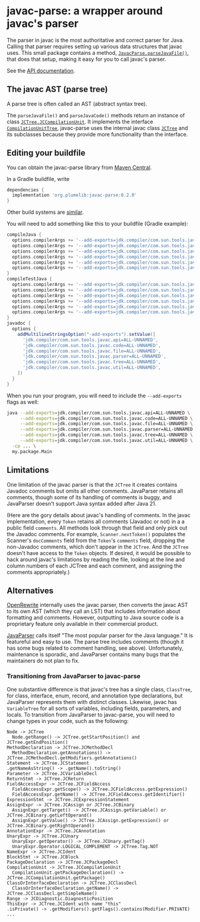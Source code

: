 # javac-parse:  a wrapper around javac's parser

The parser in javac is the most authoritative and correct parser for Java.
Calling that parser requires setting up various data structures that javac
uses.  This small package contains a method,
[`JavacParse.parseJavaFile()`](https://plumelib.org/javac-parse/api/org/plumelib/javacparse/JavacParse.html),
that does that setup, making it easy for you to call javac's parser.

See the [API documentation](https://plumelib.org/javac-parse/api/org/plumelib/javacparse/package-summary.html).

## The javac AST (parse tree)

A parse tree is often called an AST (abstract syntax tree).

The `parseJavaFile()` and `parseJavaCode()` methods return an instance of class
[`JCTree.JCCompilationUnit`](https://www.javadoc.io/static/org.kohsuke.sorcerer/sorcerer-javac/0.11/com/sun/tools/javac/tree/JCTree.JCCompilationUnit.html).
It implements the interface
[`CompilationUnitTree`](https://docs.oracle.com/javase/8/docs/jdk/api/javac/tree/com/sun/source/tree/CompilationUnitTree.html),
javac-parse uses the internal javac class
[`JCTree`](https://www.javadoc.io/static/org.kohsuke.sorcerer/sorcerer-javac/0.11/com/sun/tools/javac/tree/JCTree.html)
and its subclasses because they provide more functionality than the interface.

## Editing your buildfile

You can obtain the javac-parse library from [Maven
Central](https://search.maven.org/#search%7Cga%7C1%7Cg%3A%22org.plumelib%22%20a%3A%22javac-parse%22).

In a Gradle buildfile, write

```gradle
dependencies {
  implementation 'org.plumelib:javac-parse:0.2.0'
}
```

Other build systems are [similar](https://search.maven.org/artifact/org.plumelib/javac-parse/0.2.0/jar).

You will need to add something like this to your buildfile (Gradle example):

```gradle
compileJava {
  options.compilerArgs += '--add-exports=jdk.compiler/com.sun.tools.javac.api=ALL-UNNAMED'
  options.compilerArgs += '--add-exports=jdk.compiler/com.sun.tools.javac.code=ALL-UNNAMED'
  options.compilerArgs += '--add-exports=jdk.compiler/com.sun.tools.javac.file=ALL-UNNAMED'
  options.compilerArgs += '--add-exports=jdk.compiler/com.sun.tools.javac.parser=ALL-UNNAMED'
  options.compilerArgs += '--add-exports=jdk.compiler/com.sun.tools.javac.tree=ALL-UNNAMED'
  options.compilerArgs += '--add-exports=jdk.compiler/com.sun.tools.javac.util=ALL-UNNAMED'
}
compileTestJava {
  options.compilerArgs += '--add-exports=jdk.compiler/com.sun.tools.javac.api=ALL-UNNAMED'
  options.compilerArgs += '--add-exports=jdk.compiler/com.sun.tools.javac.code=ALL-UNNAMED'
  options.compilerArgs += '--add-exports=jdk.compiler/com.sun.tools.javac.file=ALL-UNNAMED'
  options.compilerArgs += '--add-exports=jdk.compiler/com.sun.tools.javac.parser=ALL-UNNAMED'
  options.compilerArgs += '--add-exports=jdk.compiler/com.sun.tools.javac.tree=ALL-UNNAMED'
  options.compilerArgs += '--add-exports=jdk.compiler/com.sun.tools.javac.util=ALL-UNNAMED'
}
javadoc {
  options {
    addMultilineStringsOption("-add-exports").setValue([
      'jdk.compiler/com.sun.tools.javac.api=ALL-UNNAMED',
      'jdk.compiler/com.sun.tools.javac.code=ALL-UNNAMED',
      'jdk.compiler/com.sun.tools.javac.file=ALL-UNNAMED',
      'jdk.compiler/com.sun.tools.javac.parser=ALL-UNNAMED',
      'jdk.compiler/com.sun.tools.javac.tree=ALL-UNNAMED',
      'jdk.compiler/com.sun.tools.javac.util=ALL-UNNAMED',
    ])
  }
}
```

When you run your program, you will need to include the `--add-exports` flags as
well:

```sh
java --add-exports=jdk.compiler/com.sun.tools.javac.api=ALL-UNNAMED \
     --add-exports=jdk.compiler/com.sun.tools.javac.code=ALL-UNNAMED \
     --add-exports=jdk.compiler/com.sun.tools.javac.file=ALL-UNNAMED \
     --add-exports=jdk.compiler/com.sun.tools.javac.parser=ALL-UNNAMED \
     --add-exports=jdk.compiler/com.sun.tools.javac.tree=ALL-UNNAMED \
     --add-exports=jdk.compiler/com.sun.tools.javac.util=ALL-UNNAMED \
  -cp ... \
  my.package.Main
```

## Limitations

One limitation of the javac parser is that the `JCTree` it creates contains
Javadoc comments but omits all other comments.  JavaParser retains all comments,
though some of its handling of comments is buggy, and JavaParser doesn't
support Java syntax added after Java 21.

(Here are the gory details about javac's handling of comments.
In the javac implementation, every `Token` retains all comments
(Javadoc or not) in a a public field `comments`.  All methods look through that
field and only pick out the Javadoc comments.  For example,
`Scanner.nextToken()` populates the Scanner's `docComments` field from the
`Token`'s `comments` field, dropping the non-Javadoc comments, which don't
appear in the `JCTree`.  And the `JCTree` doesn't have access to the `Token`
objects.  If desired, it would be possible to hack around javac's limitations by
reading the file, looking at the line and column numbers of each JCTree and each
comment, and assigning the comments appropriately.)

## Alternatives

[OpenRewrite](https://github.com/openrewrite/rewrite) internally uses the javac
parser, then converts the javac AST to its own AST (which they call an LST) that
includes information about formatting and comments.  However, outputting to Java
source code is a proprietary feature only available in their commercial product.

[JavaParser](https://javaparser.org/) calls itself "The most popular
parser for the Java language."  It is featureful and easy to use.  The parse
tree includes comments (though it has some bugs related to comment
handling, see above).
Unfortunately, maintenance is sporadic, and JavaParser contains many bugs that
the maintainers do not plan to fix.

### Transitioning from JavaParser to javac-parse

One substantive difference is that javac's tree has a single class, `ClassTree`,
for class, interface, enum, record, and annotation type declarations, but
JavaParser represents them with distinct classes.  Likewise, javac has
`VariableTree` for all sorts of variables, including fields, parameters, and
locals.  To transition from JavaParser to javac-parse, you will need to change
types in your code, such as the following:

```changed_types
Node -> JCTree
  Node.getRange() -> JCTree.getStartPosition() and JCTree.getEndPosition()
MethodDeclaration -> JCTree.JCMethodDecl
  MethodDeclaration.getAnnotations() -> JCTree.JCMethodDecl.getModifiers.getAnnotations()
Statement -> JCTree.JCStatement
.getNameAsString() -> .getName().toString()
Parameter -> JCTree.JCVariableDecl
ReturnStmt -> JCTree.JCReturn
FieldAccessExpr -> JCTree.JCFieldAccess
  FieldAccessExpr.getScope() -> JCTree.JCFieldAccess.getExpression()
  FieldAccessExpr.getName() -> JCTree.JCFieldAccess.getIdentifier()
ExpressionStmt -> JCTree.JCExpressionStatement
AssignExpr -> JCTree.JCAssign or JCTree.JCBinary
  AssignExpr.getTarget() -> JCTree.JCAssign.getVariable() or JCTree.JCBinary.getLeftOperand()
  AssignExpr.getValue() -> JCTree.JCAssign.getExpression() or JCTree.JCBinary.getRightOperand()
AnnotationExpr -> JCTree.JCAnnotation
UnaryExpr -> JCTree.JCUnary
  UnaryExpr.getOperator() -> JCTree.JCUnary.getTag()
  UnaryExpr.Operator.LOGICAL_COMPLEMENT -> JCTree.Tag.NOT
NameExpr -> JCTree.JCIdent
BlockStmt -> JCTree.JCBlock
PackageDeclaration -> JCTree.JCPackageDecl
CompilationUnit -> JCTree.JCCompilationUnit
  CompilationUnit.getPackageDeclaration() -> JCTree.JCCompilationUnit.getPackage()
ClassOrInterfaceDeclaration -> JCTree.JCClassDecl
  ClassOrInterfaceDeclaration.getName() -> JCTree.JCClassDecl.getSimpleName()
Range -> JCDiagnostic.DiagnosticPosition
ThisExpr -> JCTree.JCIdent with name "this"
.isPrivate() -> .getModifiers().getFlags().contains(Modifier.PRIVATE)
...
```
